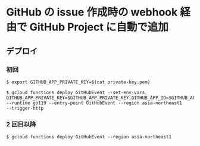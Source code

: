 # GitHub の issue 作成時の webhook 経由で GitHub Project に自動で追加

## デプロイ

### 初回

```
$ export GITHUB_APP_PRIVATE_KEY=$(cat private-key.pem)

$ gcloud functions deploy GitHubEvent --set-env-vars GITHUB_APP_PRIVATE_KEY=$GITHUB_APP_PRIVATE_KEY,GITHUB_APP_ID=$GITHUB_APP_ID,GITHUB_OWNER=$GITHUB_OWNER,INSTALLATION_ID=$INSTALLATION_ID,GITHUB_PROJECT_ID=$GITHUB_PROJECT_ID --runtime go119 --entry-point GitHubEvent --region asia-northeast1
--trigger-http
```

### 2 回目以降

```
$ gcloud functions deploy GitHubEvent --region asia-northeast1
```
